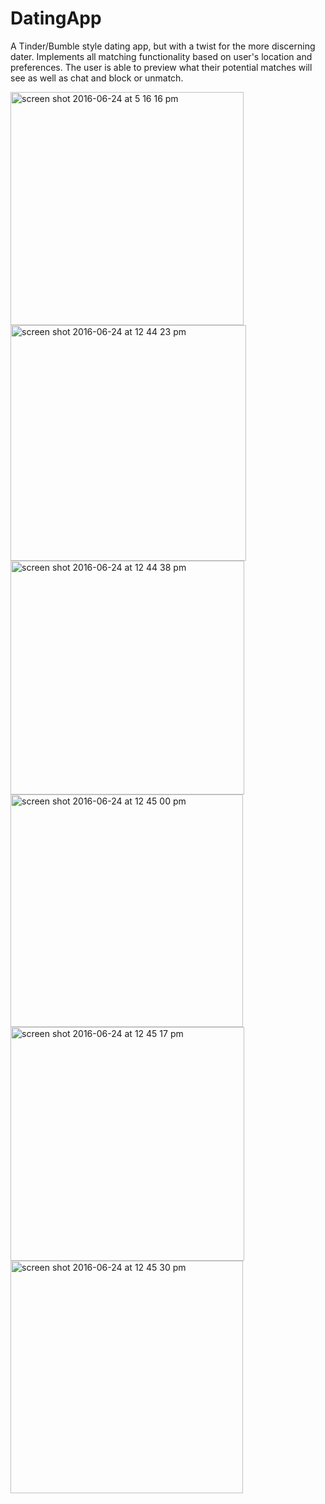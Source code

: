 # DatingApp
A Tinder/Bumble style dating app, but with a twist for the more discerning dater. 
Implements all matching functionality based on user's location and preferences. 
The user is able to preview what their potential matches will see as well as chat and block or unmatch.

<img width="373" alt="screen shot 2016-06-24 at 5 16 16 pm" src="https://cloud.githubusercontent.com/assets/8518882/16350877/85ad0008-3a2f-11e6-98e6-0aec7d3e14df.png">
<img width="377" alt="screen shot 2016-06-24 at 12 44 23 pm" src="https://cloud.githubusercontent.com/assets/8518882/16348290/9a71f5e4-3a1f-11e6-94b9-5c014e992ff8.png">
<img width="374" alt="screen shot 2016-06-24 at 12 44 38 pm" src="https://cloud.githubusercontent.com/assets/8518882/16348307/b163b1e8-3a1f-11e6-8619-732f60c2b483.png">
<img width="372" alt="screen shot 2016-06-24 at 12 45 00 pm" src="https://cloud.githubusercontent.com/assets/8518882/16348313/bd768c12-3a1f-11e6-8a64-be856381e273.png">
<img width="374" alt="screen shot 2016-06-24 at 12 45 17 pm" src="https://cloud.githubusercontent.com/assets/8518882/16348315/c0966aa2-3a1f-11e6-8e8a-16434f752fd7.png">
<img width="372" alt="screen shot 2016-06-24 at 12 45 30 pm" src="https://cloud.githubusercontent.com/assets/8518882/16348318/c3cade6a-3a1f-11e6-9b43-7bca023d4f15.png">
